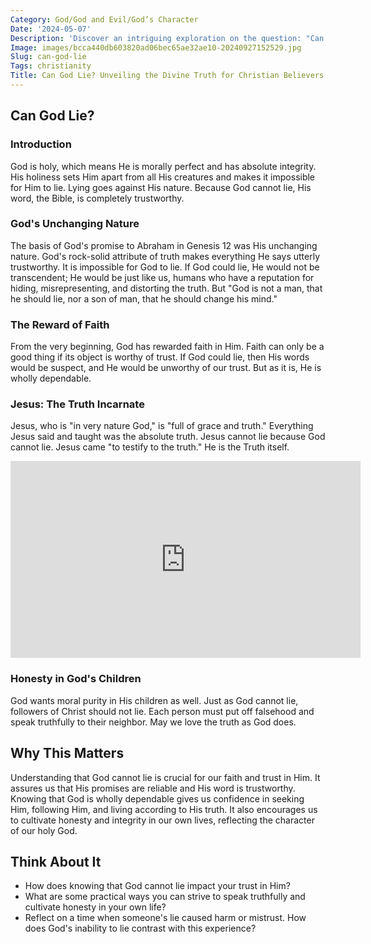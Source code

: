 ```yaml
---
Category: God/God and Evil/God’s Character
Date: '2024-05-07'
Description: 'Discover an intriguing exploration on the question: "Can God lie?" Dive into the concept of divine truthfulness and the theological implications.'
Image: images/bcca440db603820ad06bec65ae32ae10-20240927152529.jpg
Slug: can-god-lie
Tags: christianity
Title: Can God Lie? Unveiling the Divine Truth for Christian Believers
---
```


## Can God Lie?

### Introduction

God is holy, which means He is morally perfect and has absolute integrity. His holiness sets Him apart from all His creatures and makes it impossible for Him to lie. Lying goes against His nature. Because God cannot lie, His word, the Bible, is completely trustworthy. 

### God's Unchanging Nature

The basis of God's promise to Abraham in Genesis 12 was His unchanging nature. God's rock-solid attribute of truth makes everything He says utterly trustworthy. It is impossible for God to lie. If God could lie, He would not be transcendent; He would be just like us, humans who have a reputation for hiding, misrepresenting, and distorting the truth. But "God is not a man, that he should lie, nor a son of man, that he should change his mind." 

### The Reward of Faith

From the very beginning, God has rewarded faith in Him. Faith can only be a good thing if its object is worthy of trust. If God could lie, then His words would be suspect, and He would be unworthy of our trust. But as it is, He is wholly dependable. 

### Jesus: The Truth Incarnate

Jesus, who is "in very nature God," is "full of grace and truth." Everything Jesus said and taught was the absolute truth. Jesus cannot lie because God cannot lie. Jesus came "to testify to the truth." He is the Truth itself.


<iframe width="560" height="315" src="https://www.youtube.com/embed/4pKoCVZwfE4" frameborder="0" allow="autoplay; encrypted-media" allowfullscreen></iframe>


### Honesty in God's Children

God wants moral purity in His children as well. Just as God cannot lie, followers of Christ should not lie. Each person must put off falsehood and speak truthfully to their neighbor. May we love the truth as God does.

## Why This Matters

Understanding that God cannot lie is crucial for our faith and trust in Him. It assures us that His promises are reliable and His word is trustworthy. Knowing that God is wholly dependable gives us confidence in seeking Him, following Him, and living according to His truth. It also encourages us to cultivate honesty and integrity in our own lives, reflecting the character of our holy God.

## Think About It

- How does knowing that God cannot lie impact your trust in Him?
- What are some practical ways you can strive to speak truthfully and cultivate honesty in your own life?
- Reflect on a time when someone's lie caused harm or mistrust. How does God's inability to lie contrast with this experience?